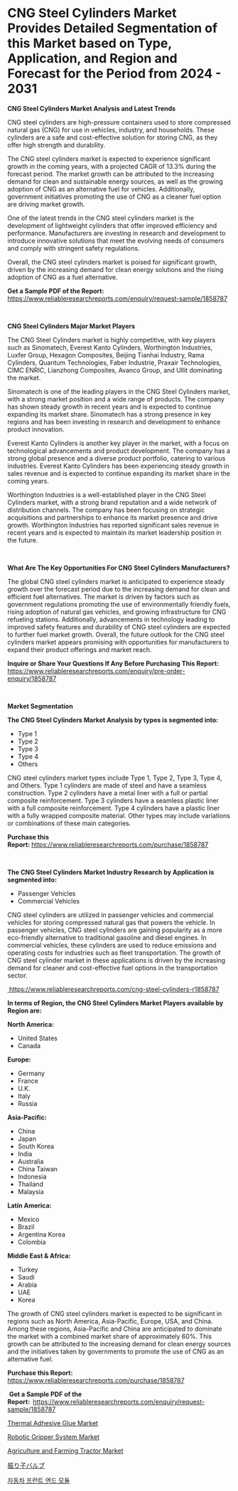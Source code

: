 <p><h1>CNG Steel Cylinders Market Provides Detailed Segmentation of this Market based on Type, Application, and Region and Forecast for the Period from 2024 - 2031</h1></p><p><strong>CNG Steel Cylinders Market Analysis and Latest Trends</strong></p>
<p><p>CNG steel cylinders are high-pressure containers used to store compressed natural gas (CNG) for use in vehicles, industry, and households. These cylinders are a safe and cost-effective solution for storing CNG, as they offer high strength and durability.</p><p>The CNG steel cylinders market is expected to experience significant growth in the coming years, with a projected CAGR of 13.3% during the forecast period. The market growth can be attributed to the increasing demand for clean and sustainable energy sources, as well as the growing adoption of CNG as an alternative fuel for vehicles. Additionally, government initiatives promoting the use of CNG as a cleaner fuel option are driving market growth.</p><p>One of the latest trends in the CNG steel cylinders market is the development of lightweight cylinders that offer improved efficiency and performance. Manufacturers are investing in research and development to introduce innovative solutions that meet the evolving needs of consumers and comply with stringent safety regulations.</p><p>Overall, the CNG steel cylinders market is poised for significant growth, driven by the increasing demand for clean energy solutions and the rising adoption of CNG as a fuel alternative.</p></p>
<p><strong>Get a Sample PDF of the Report:&nbsp;</strong> <a href="https://www.reliableresearchreports.com/enquiry/request-sample/1858787">https://www.reliableresearchreports.com/enquiry/request-sample/1858787</a></p>
<p>&nbsp;</p>
<p><strong>CNG Steel Cylinders Major Market Players</strong></p>
<p><p>The CNG Steel Cylinders market is highly competitive, with key players such as Sinomatech, Everest Kanto Cylinders, Worthington Industries, Luxfer Group, Hexagon Composites, Beijing Tianhai Industry, Rama Cylinders, Quantum Technologies, Faber Industrie, Praxair Technologies, CIMC ENRIC, Lianzhong Composites, Avanco Group, and Ullit dominating the market.</p><p>Sinomatech is one of the leading players in the CNG Steel Cylinders market, with a strong market position and a wide range of products. The company has shown steady growth in recent years and is expected to continue expanding its market share. Sinomatech has a strong presence in key regions and has been investing in research and development to enhance product innovation.</p><p>Everest Kanto Cylinders is another key player in the market, with a focus on technological advancements and product development. The company has a strong global presence and a diverse product portfolio, catering to various industries. Everest Kanto Cylinders has been experiencing steady growth in sales revenue and is expected to continue expanding its market share in the coming years.</p><p>Worthington Industries is a well-established player in the CNG Steel Cylinders market, with a strong brand reputation and a wide network of distribution channels. The company has been focusing on strategic acquisitions and partnerships to enhance its market presence and drive growth. Worthington Industries has reported significant sales revenue in recent years and is expected to maintain its market leadership position in the future.</p></p>
<p>&nbsp;</p>
<p><strong>What Are The Key Opportunities For CNG Steel Cylinders Manufacturers?</strong></p>
<p><p>The global CNG steel cylinders market is anticipated to experience steady growth over the forecast period due to the increasing demand for clean and efficient fuel alternatives. The market is driven by factors such as government regulations promoting the use of environmentally friendly fuels, rising adoption of natural gas vehicles, and growing infrastructure for CNG refueling stations. Additionally, advancements in technology leading to improved safety features and durability of CNG steel cylinders are expected to further fuel market growth. Overall, the future outlook for the CNG steel cylinders market appears promising with opportunities for manufacturers to expand their product offerings and market reach.</p></p>
<p><strong>Inquire or Share Your Questions If Any Before Purchasing This Report:</strong> <a href="https://www.reliableresearchreports.com/enquiry/pre-order-enquiry/1858787">https://www.reliableresearchreports.com/enquiry/pre-order-enquiry/1858787</a></p>
<p>&nbsp;</p>
<p><strong>Market Segmentation</strong></p>
<p><strong>The CNG Steel Cylinders Market Analysis by types is segmented into:</strong></p>
<p><ul><li>Type 1</li><li>Type 2</li><li>Type 3</li><li>Type 4</li><li>Others</li></ul></p>
<p><p>CNG steel cylinders market types include Type 1, Type 2, Type 3, Type 4, and Others. Type 1 cylinders are made of steel and have a seamless construction. Type 2 cylinders have a metal liner with a full or partial composite reinforcement. Type 3 cylinders have a seamless plastic liner with a full composite reinforcement. Type 4 cylinders have a plastic liner with a fully wrapped composite material. Other types may include variations or combinations of these main categories.</p></p>
<p><strong>Purchase this Report:&nbsp;</strong><a href="https://www.reliableresearchreports.com/purchase/1858787">https://www.reliableresearchreports.com/purchase/1858787</a></p>
<p>&nbsp;</p>
<p><strong>The CNG Steel Cylinders Market Industry Research by Application is segmented into:</strong></p>
<p><ul><li>Passenger Vehicles</li><li>Commercial Vehicles</li></ul></p>
<p><p>CNG steel cylinders are utilized in passenger vehicles and commercial vehicles for storing compressed natural gas that powers the vehicle. In passenger vehicles, CNG steel cylinders are gaining popularity as a more eco-friendly alternative to traditional gasoline and diesel engines. In commercial vehicles, these cylinders are used to reduce emissions and operating costs for industries such as fleet transportation. The growth of CNG steel cylinder market in these applications is driven by the increasing demand for cleaner and cost-effective fuel options in the transportation sector.</p></p>
<p><a href="https://www.reliableresearchreports.com/cng-steel-cylinders-r1858787">&nbsp;https://www.reliableresearchreports.com/cng-steel-cylinders-r1858787</a></p>
<p><strong>In terms of Region, the CNG Steel Cylinders Market Players available by Region are:</strong></p>
<p>
    <p> <strong> North America: </strong>
        <ul>
            <li>United States</li>
            <li>Canada</li>
        </ul>
        </p> 
    <p> <strong> Europe: </strong>
        <ul>
            <li>Germany</li>
            <li>France</li>
            <li>U.K.</li>
            <li>Italy</li>
            <li>Russia</li>
        </ul>
        </p> 
    <p> <strong> Asia-Pacific: </strong>
        <ul>
            <li>China</li>
            <li>Japan</li>
            <li>South Korea</li>
            <li>India</li>
            <li>Australia</li>
            <li>China Taiwan</li>
            <li>Indonesia</li>
            <li>Thailand</li>
            <li>Malaysia</li>
        </ul>
        </p> 
    <p> <strong> Latin America: </strong>
        <ul>
            <li>Mexico</li>
            <li>Brazil</li>
            <li>Argentina Korea</li>
            <li>Colombia</li>
        </ul>
        </p> 
    <p> <strong> Middle East & Africa: </strong>
        <ul>
            <li>Turkey</li>
            <li>Saudi</li>
            <li>Arabia</li>
            <li>UAE</li>
            <li>Korea</li>
        </ul>
    </p>
    </p>
<p><p>The growth of CNG steel cylinders market is expected to be significant in regions such as North America, Asia-Pacific, Europe, USA, and China. Among these regions, Asia-Pacific and China are anticipated to dominate the market with a combined market share of approximately 60%. This growth can be attributed to the increasing demand for clean energy sources and the initiatives taken by governments to promote the use of CNG as an alternative fuel.</p></p>
<p><strong>Purchase this Report: </strong><a href="https://www.reliableresearchreports.com/purchase/1858787">https://www.reliableresearchreports.com/purchase/1858787</a></p>
<p>&nbsp;<strong>Get a Sample PDF of the Report:&nbsp;&nbsp;</strong><a href="https://www.reliableresearchreports.com/enquiry/request-sample/1858787">https://www.reliableresearchreports.com/enquiry/request-sample/1858787</a></p>
<p><strong></strong></p>
<p><p><a href="https://issuu.com/reportprime-2/docs/thermal-adhesive-glue-market-size-2030.pptx">Thermal Adhesive Glue Market</a></p><p><a href="https://github.com/jsmusil/Market-Research-Report-List-3/blob/main/robotic-gripper-system-market.md">Robotic Gripper System Market</a></p><p><a href="https://github.com/yemakinde/Market-Research-Report-List-2/blob/main/agriculture-and-farming-tractor-market.md">Agriculture and Farming Tractor Market</a></p><p><a href="https://github.com/charm854/Market-Research-Report-List-1/blob/main/389768842973.md">振り子バルブ</a></p><p><a href="https://github.com/iansanftyord09878/Market-Research-Report-List-1/blob/main/485532039584.md">자동차 프런트 엔드 모듈</a></p></p>